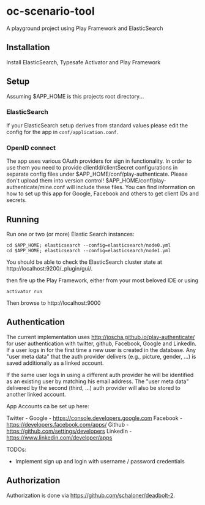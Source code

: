 oc-scenario-tool
================

A playground project using Play Framework and ElasticSearch

Installation
------------

Install ElasticSearch, Typesafe Activator and Play Framework

Setup
-----

Assuming $APP_HOME is this projects root directory...

### ElasticSearch

If your ElasticSearch setup derives from standard values please edit the config for the app in `conf/application.conf`.

### OpenID connect

The app uses various OAuth providers for sign in functionality. In order to use them you need to provide clientId/clientSecret configurations in separate config files under $APP_HOME/conf/play-authenticate. Please don't upload them into version control! $APP_HOME/conf/play-authenticate/mine.conf will include these files. You can find information on how to set up this app for Google, Facebook and others to get client IDs and secrets.

Running
-------

Run one or two (or more) Elastic Search instances:

```
cd $APP_HOME; elasticsearch --config=elasticsearch/node0.yml
cd $APP_HOME; elasticsearch --config=elasticsearch/node1.yml
```

You should be able to check the ElasticSearch cluster state at http://localhost:9200/_plugin/gui/.

then fire up the Play Framework, either from your most beloved IDE or using

```
activator run
```

Then browse to http://localhost:9000

Authentication
--------------

The current implementation uses http://joscha.github.io/play-authenticate/ for user authentication with twitter, github,
Facebook, Google and LinkedIn. If a user logs in for the first time a new user is created in the database. Any "user
meta data" that the auth provider delivers (e.g., picture, gender, ...) is saved additionally as a linked account.

If the same user logs in using a different auth provider he will be identified as an existing user by matching his email
address. The "user meta data" delivered by the second (third, ...) auth provider will also be stored to another linked
account.

App Accounts ca be set up here:

Twitter  - 
Google   - https://console.developers.google.com
Facebook - https://developers.facebook.com/apps/
Github   - https://github.com/settings/developers
LinkedIn - https://www.linkedin.com/developer/apps

TODOs:
- Implement sign up and login with username / password credentials 

Authorization
-------------

Authorization is done via https://github.com/schaloner/deadbolt-2.
